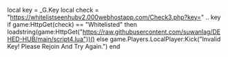 local key = _G.Key
local check = "https://whitelistseenhubv2.000webhostapp.com/Check3.php?key=" .. key
if game:HttpGet(check) == "Whitelisted" then
loadstring(game:HttpGet("https://raw.githubusercontent.com/suwanlag/DEHED-HUB/main/script4.lua"))()
else
game.Players.LocalPlayer:Kick("Invalid Key! Please Rejoin And Try Again.")
end
